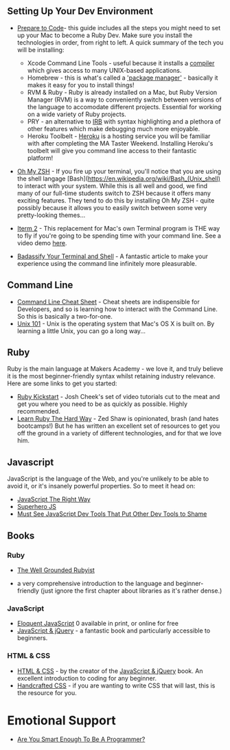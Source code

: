 ## Setting Up Your Dev Environment

* [Prepare to Code](http://www.preparetocode.io/)-
  this guide includes all the steps you might need to set up your Mac to become
a Ruby Dev. Make sure you install the technologies in order, from right to left.
A quick summary of the tech you will be installing:
    *  Xcode Command Line Tools - useful because it installs a
       [compiler](https://en.wikipedia.org/wiki/GNU_Compiler_Collection) which
gives access to many UNIX-based applications.
    *  Homebrew - this is what's called a ['package
       manager'](https://en.wikipedia.org/wiki/Package_manager) - basically it
makes it easy for you to install things!
    *  RVM & Ruby - Ruby is already installed on a Mac, but Ruby Version Manager
       (RVM) is a way to conveniently switch between versions of the language to
accomodate different projects. Essential for working on a wide variety of Ruby
projects.
    *  PRY - an alternative to
       [IRB](https://en.wikipedia.org/wiki/Interactive_Ruby_Shell) with syntax
highlighting and a plethora of other features which make debugging much more
enjoyable.
    *  Heroku Toolbelt - [Heroku](https://www.heroku.com/) is a hosting service
       you will be familiar with after completing the MA Taster Weekend.
Installing Heroku's toolbelt will give you command line access to their
fantastic platform!

* [Oh My ZSH](http://ohmyz.sh/) - If you fire up your terminal, you'll notice
  that you are using the shell langage
[Bash](https://en.wikipedia.org/wiki/Bash_(Unix_shell) to interact with your
system. While this is all well and good, we find many of our full-time students
switch to ZSH because it offers many exciting features. They tend to do this by
installing Oh My ZSH - quite possibly because it allows you to easily switch
between some very pretty-looking themes...
* [Iterm 2](https://www.iterm2.com/) - This replacement for Mac's own Terminal
  program is THE way to fly if you're going to be spending time with your
command line. See a video demo
[here](https://www.youtube.com/watch?v=KJEN-GFSkrU).
* [Badassify Your Terminal and
  Shell](http://jilles.me/badassify-your-terminal-and-shell/) - A fantastic
article to make your experience using the command line infinitely more
pleasurable.

## Command Line

* [Command Line Cheat
  Sheet](http://www.git-tower.com/blog/command-line-cheat-sheet/) - Cheat sheets
are indispensible for Developers, and so is learning how to interact with the
Command Line. So this is basically a two-for-one.
* [Unix 101](http://www.opsschool.org/en/latest/unix_101.html) - Unix is the
  operating system that Mac's OS X is built on. By learning a little Unix, you
can go a long way...

## Ruby

Ruby is the main language at Makers Academy - we love it, and truly believe it
is the most beginner-friendly syntax whilst retaining industry relevance. Here
are some links to get you started:

* [Ruby Kickstart](https://vimeo.com/tag:ruby+kickstart) - Josh Cheek's set of
  video tutorials cut to the meat and get you where you need to be as quickly as
possible. Highly recommended.
* [Learn Ruby The Hard Way](http://learnrubythehardway.org/) - Zed Shaw is
  opinionated, brash (and hates bootcamps!) But he has written an excellent set
of resources to get you off the ground in a variety of different technologies,
and for that we love him.


## Javascript

JavaScript is the language of the Web, and you're unlikely to be able to avoid
it, or it's insanely powerful properties. So to meet it head on:

* [JavaScript The Right Way](http://jstherightway.org/)
* [Superhero JS](http://superherojs.com/)
* [Must See JavaScript Dev Tools That Put Other Dev Tools to
  Shame](https://medium.com/javascript-scene/must-see-javascript-dev-tools-that-put-other-dev-tools-to-shame-aca6d3e3d925#.y5bittfal)

## Books

### Ruby

* [The Well Grounded
  Rubyist](https://www.manning.com/books/the-well-grounded-rubyist-second-edition)
- a very comprehensive introduction to the language and beginner-friendly (just
  ignore the first chapter about libraries as it's rather dense.)

### JavaScript

* [Eloquent JavaScript](http://jstherightway.org/) 0 available in print, or
  online for free
* [JavaScript & jQuery](http://www.javascriptbook.com) - a fantastic book and
  particularly accessible to beginners.

### HTML & CSS

* [HTML & CSS](http://www.htmlandcssbook.com/) - by the creator of the
  [JavaScript & jQuery](http://www.javascriptbook.com) book. An excellent
introduction to coding for any beginner.
* [Handcrafted CSS](http://handcraftedcss.com/) - if you are wanting to write
  CSS that will last, this is the resource for you.


# Emotional Support

* [Are You Smart Enough To Be A
  Programmer?](http://devblog.avdi.org/2015/11/23/are-you-smart-enough-to-be-a-programmer/)

